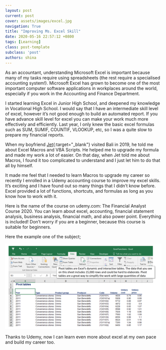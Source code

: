 ```yaml
---
layout: post
current: post
cover: assets/images/excel.jpg
navigation: True
title: "Improving Ms. Excel Skill"
date: 2020-05-16 22:57:12 +0800
tags: [Learning]
class: post-template
subclass: 'post'
authors: shina
---
```

As an accountant, understanding Microsoft Excel is important because many of my tasks require using spreadsheets (the rest require a specialised accounting system!). Microsoft Excel has grown to become one of the most important computer software applications in workplaces around the world, especially if you work in the Accounting and Finance Department.

I started learning Excel in Junior High School, and deepened my knowledge in Vocational High School. I would say that I have an intermediate skill level of excel, however it’s not good enough to build an automated report. If you have advance skill level for excel you can make your work much more effectively and efficiently. Last year, I only knew the basic excel formulas such as SUM, SUMIF, COUNTIF, VLOOKUP, etc, so I was a quite slow to prepare my financial reports. 

When my boyfriend [Jet](https://www.jetholt.com/){:target="_blank"} visited Bali in 2019, he told me about Excel Macros and VBA Scripts. He helped me to upgrade my formula and made my work a lot of easier. On that day, when Jet told me about Macros, I found it too complicated to understand and I just let him to do that all by himself. 

It made me feel that I needed to learn Macros to upgrade my career so recently I enrolled in a Udemy accounting course to improve my excel skills. It’s exciting and I have found out so many things that I didn’t know before. Excel provided a lot of functions, shortcuts, and formulas as long as you know how to work with it.

Here is the name of the course on udemy.com: The Financial Analyst Course 2020. You can learn about excel, accounting, financial statement analysis, business analysis, financial math, and also power point. Everything is included! Don’t worry if you are a beginner, because this course is suitable for beginners. 

Here the example one of the subject; 

![Pivot Table](/assets/images/pivot.png)    
 
Thanks to Udemy, now I can learn even more about excel at my own pace and build my career too.

